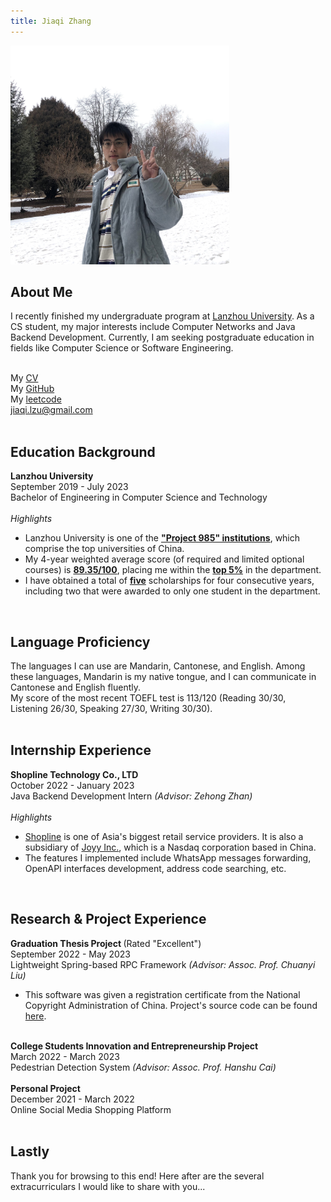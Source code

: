 ```yaml
---
title: Jiaqi Zhang
---
```

<img src="img/personal_image.JPG" height="350px" width="350px" alt="image unavailable">


<div class="content">

<div class="about_me">
    <h2>About Me</h2>
    <p style="margin-top: 0">
    I recently finished my undergraduate program at <a href="https://en.lzu.edu.cn/">Lanzhou University</a>.
    As a CS student, my major interests include Computer Networks and Java Backend Development.
    Currently, I am seeking postgraduate education in fields like Computer Science or Software Engineering.
    </p>
    <br>
    My <a href="#">CV</a> <br>
    My <a href="https://github.com/JerryOops">GitHub</a> <br>
    My <a href="https://leetcode.cn/u/jerryoops-f/">leetcode</a> <br>
    <a href="mailto:jiaqi.lzu@gmail.com">jiaqi.lzu@gmail.com</a> <br> <br>
</div>

<div class="education_background">
    <h2>Education Background</h2>
    <strong>Lanzhou University</strong> <br>
    September 2019 - July 2023 <br>
    Bachelor of Engineering in Computer Science and Technology <br> <br>
    <i>Highlights</i> <br>
    <ul>
        <li>Lanzhou University is one of the <b><u>"Project 985" institutions</u></b>, which comprise the top universities of China.</li>
        <li>My 4-year weighted average score (of required and limited optional courses) is <b><u>89.35/100</u></b>, placing me within the <b><u>top 5%</u></b> in the department.</li>
        <li>I have obtained a total of <b><u>five</u></b> scholarships for four consecutive years, including two that were awarded to only one student in the department.</li>
    </ul>
    <br>
</div>

<div class="language_proficiency">
    <h2>Language Proficiency</h2>
    The languages I can use are Mandarin, Cantonese, and English. 
    Among these languages, Mandarin is my native tongue, and I can communicate in Cantonese and English fluently. <br>
    My score of the most recent TOEFL test is 113/120 
    (Reading 30/30, Listening 26/30, Speaking 27/30, Writing 30/30).
    <br><br>
</div>

<div class="internship_experience">
    <h2>Internship Experience</h2>
    <strong>Shopline Technology Co., LTD</strong> <br>
    October 2022 - January 2023 <br>
    Java Backend Development Intern <i>(Advisor: Zehong Zhan)</i> <br> <br>
    <i>Highlights</i> <br>
    <ul>
        <li><a href="https://www.shopline.com/about">Shopline</a> is one of Asia's biggest retail service providers. 
            It is also a subsidiary of <a href="https://joyy.com/en-us/introduction.html">Joyy Inc.</a>, which is a Nasdaq corporation based in China.</li>
        <li>The features I implemented include WhatsApp messages forwarding, OpenAPI interfaces development, address code searching, etc. </li>
    </ul>
    <br>
</div>

<div class="research_and_project_experience">
    <h2>Research & Project Experience</h2>
    <strong>Graduation Thesis Project </strong> (Rated "Excellent") <br>
    September 2022 - May 2023 <br>
    Lightweight Spring-based RPC Framework <i>(Advisor: Assoc. Prof. Chuanyi Liu)</i>
    <ul>
        <li>This software was given a registration certificate from the National Copyright Administration of China. 
Project's source code can be found <a href="https://github.com/JerryOops/eurika">here</a>.</li>
    </ul><br>
    <strong>College Students Innovation and Entrepreneurship Project</strong> <br>
    March 2022 - March 2023 <br>
    Pedestrian Detection System <i>(Advisor: Assoc. Prof. Hanshu Cai)</i> <br><br>
    <strong>Personal Project</strong> <br>
    December 2021 - March 2022 <br>
    Online Social Media Shopping Platform
    <br><br>
</div>

<div class="lastly">
    <h2>Lastly</h2>
    Thank you for browsing to this end! Here after are the several extracurriculars I would like to share with you... <br>
</div>

</div>

